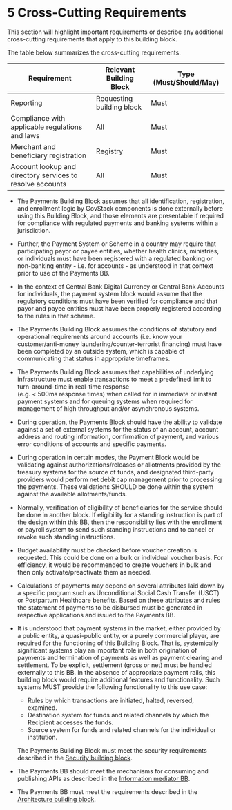 # 5 Cross-Cutting Requirements

This section will highlight important requirements or describe any additional cross-cutting requirements that apply to this building block.



The table below summarizes the cross-cutting requirements.

| **Requirement**                                           | **Relevant Building Block** | **Type (Must/Should/May)** |
| --------------------------------------------------------- | --------------------------- | -------------------------- |
| Reporting                                                 | Requesting building block   | Must                       |
| Compliance with applicable regulations and laws           | All                         | Must                       |
| Merchant and beneficiary registration                     | Registry                    | Must                       |
| Account lookup and directory services to resolve accounts | All                         | Must                       |

* The Payments Building Block assumes that all identification, registration, and enrollment logic by GovStack components is done externally before using this Building Block, and those elements are presentable if required for compliance with regulated payments and banking systems within a jurisdiction.
* Further, the Payment System or Scheme in a country may require that participating payor or payee entities, whether health clinics, ministries, or individuals must have been registered with a regulated banking or non-banking entity - i.e. for accounts - as understood in that context prior to use of the Payments BB.
* In the context of Central Bank Digital Currency or Central Bank Accounts for individuals, the payment system block would assume that the regulatory conditions must have been verified for compliance and that payor and payee entities must have been properly registered according to the rules in that scheme.
* The Payments Building Block assumes the conditions of statutory and operational requirements around accounts (i.e. know your customer/anti-money laundering/counter-terrorist financing) must have been completed by an outside system, which is capable of communicating that status in appropriate timeframes.
* The Payments Building Block assumes that capabilities of underlying infrastructure must enable transactions to meet a predefined limit to turn-around-time in real-time response\
  (e.g. < 500ms response times) when called for in immediate or instant payment systems and for queuing systems when required for management of high throughput and/or asynchronous systems.
* During operation, the Payments Block should have the ability to validate against a set of external systems for the status of an account, account address and routing information, confirmation of payment, and various error conditions of accounts and specific payments.
* During operation in certain modes, the Payment Block would be validating against authorizations/releases or allotments provided by the treasury systems for the source of funds, and designated third-party providers would perform net debit cap management prior to processing the payments. These validations SHOULD be done within the system against the available allotments/funds.
* Normally, verification of eligibility of beneficiaries for the service should be done in another block. If eligibility for a standing instruction is part of the design within this BB, then the responsibility lies with the enrollment or payroll system to send such standing instructions and to cancel or revoke such standing instructions.
* Budget availability must be checked before voucher creation is requested. This could be done on a bulk or individual voucher basis. For efficiency, it would be recommended to create vouchers in bulk and then only activate/preactivate them as needed.
* Calculations of payments may depend on several attributes laid down by a specific program such as Unconditional Social Cash Transfer (USCT) or Postpartum Healthcare benefits. Based on these attributes and rules the statement of payments to be disbursed must be generated in respective applications and issued to the Payments BB.
*   It is understood that payment systems in the market, either provided by a public entity, a quasi-public entity, or a purely commercial player, are required for the functioning of this Building Block. That is, systemically significant systems play an important role in both origination of payments and termination of payments as well as payment clearing and settlement. To be explicit, settlement (gross or net) must be handled externally to this BB. In the absence of appropriate payment rails, this building block would require additional features and functionality. Such systems MUST provide the following functionality to this use case:

    * Rules by which transactions are initiated, halted, reversed, examined.
    * Destination system for funds and related channels by which the Recipient accesses the funds.
    * Source system for funds and related channels for the individual or institution.

    The Payments Building Block must meet the security requirements described in the [Security building block](../security-requirements/).
* The Payments BB should meet the mechanisms for consuming and publishing APIs as described in the [Information mediator BB](../information-mediation/).
* The Payments BB must meet the requirements described in the [Architecture building block](../architecture-and-nonfunctional-requirements/).

